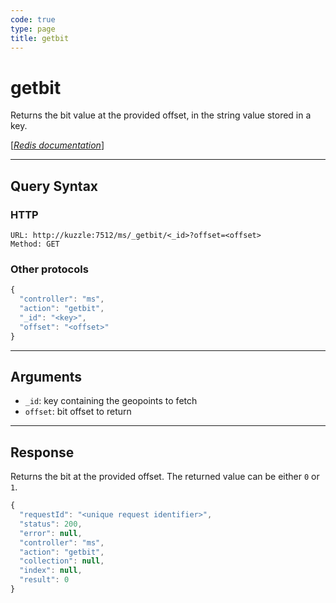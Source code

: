 ```yaml
---
code: true
type: page
title: getbit
---
```


# getbit



Returns the bit value at the provided offset, in the string value stored in a key.

[[_Redis documentation_]](https://redis.io/commands/getbit)

---

## Query Syntax

### HTTP

```http
URL: http://kuzzle:7512/ms/_getbit/<_id>?offset=<offset>
Method: GET
```

### Other protocols

```js
{
  "controller": "ms",
  "action": "getbit",
  "_id": "<key>",
  "offset": "<offset>"
}
```

---

## Arguments

- `_id`: key containing the geopoints to fetch
- `offset`: bit offset to return

---

## Response

Returns the bit at the provided offset. The returned value can be either `0` or `1`.

```js
{
  "requestId": "<unique request identifier>",
  "status": 200,
  "error": null,
  "controller": "ms",
  "action": "getbit",
  "collection": null,
  "index": null,
  "result": 0
}
```
